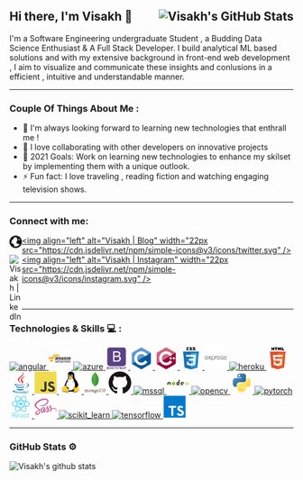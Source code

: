 ## Hi there, I'm Visakh  👋  <img align="right" alt="Visakh's GitHub Stats" src="https://komarev.com/ghpvc/?username=Visakh47&style=flat-square&color=34568B&label=P+R+O+F+I+L+E+|+V+I+E+W+S+ " />

I'm a Software Engineering undergraduate Student , a Budding Data Science Enthusiast & A Full Stack Developer. I build analytical ML based solutions and with my extensive background in front-end web development , I aim to visualize and communicate these insights and conlusions in a efficient , intuitive and understandable manner. 

---

### Couple Of Things About Me : 
- 🌱 I'm always looking forward to learning new technologies that enthrall me !
- 👯 I love collaborating with other developers on innovative projects  
- 🥅 2021 Goals: Work on learning new technologies to enhance my skilset by implementing them with a unique outlook.
- ⚡ Fun fact: I love traveling , reading fiction and watching engaging television shows. 

---

### Connect with me:

[<img align="left" alt="Visakh's Web" width="22px" src="https://raw.githubusercontent.com/iconic/open-iconic/master/svg/globe.svg" />][website]
[<img align="left" alt="Visakh | Blog" width="22px  src="https://cdn.jsdelivr.net/npm/simple-icons@v3/icons/twitter.svg" />][blog]
[<img align="left" alt="Visakh | LinkedIn" width="22px"  src="https://cdn.jsdelivr.net/npm/simple-icons@v3/icons/linkedin.svg" />][linkedin]
[<img align="left" alt="Visakh | Instagram" width="22px  src="https://cdn.jsdelivr.net/npm/simple-icons@v3/icons/instagram.svg" />][instagram]


<br />

---

### Technologies & Skills <g-emoji class="g-emoji" alias="computer" fallback-src="https://github.githubassets.com/images/icons/emoji/unicode/1f4bb.png">💻</g-emoji> :

<p align="left"> <a href="https://angular.io" target="_blank"> <img src="https://angular.io/assets/images/logos/angular/angular.svg" alt="angular" width="40" height="40"/> </a> <a href="https://aws.amazon.com" target="_blank"> <img src="https://raw.githubusercontent.com/devicons/devicon/master/icons/amazonwebservices/amazonwebservices-original-wordmark.svg" alt="aws" width="40" height="40"/> </a> <a href="https://azure.microsoft.com/en-in/" target="_blank"> <img src="https://www.vectorlogo.zone/logos/microsoft_azure/microsoft_azure-icon.svg" alt="azure" width="40" height="40"/> </a> <a href="https://getbootstrap.com" target="_blank"> <img src="https://raw.githubusercontent.com/devicons/devicon/master/icons/bootstrap/bootstrap-plain-wordmark.svg" alt="bootstrap" width="40" height="40"/> </a> <a href="https://www.cprogramming.com/" target="_blank"> <img src="https://raw.githubusercontent.com/devicons/devicon/master/icons/c/c-original.svg" alt="c" width="40" height="40"/> </a> <a href="https://www.w3schools.com/cpp/" target="_blank"> <img src="https://raw.githubusercontent.com/devicons/devicon/master/icons/cplusplus/cplusplus-original.svg" alt="cplusplus" width="40" height="40"/> </a> <a href="https://www.w3schools.com/css/" target="_blank"> <img src="https://raw.githubusercontent.com/devicons/devicon/master/icons/css3/css3-original-wordmark.svg" alt="css3" width="40" height="40"/> </a> <a href="https://expressjs.com" target="_blank"> <img src="https://raw.githubusercontent.com/devicons/devicon/master/icons/express/express-original-wordmark.svg" alt="express" width="40" height="40"/> </a> <a href="https://heroku.com" target="_blank"> <img src="https://www.vectorlogo.zone/logos/heroku/heroku-icon.svg" alt="heroku" width="40" height="40"/> </a> <a href="https://www.w3.org/html/" target="_blank"> <img src="https://raw.githubusercontent.com/devicons/devicon/master/icons/html5/html5-original-wordmark.svg" alt="html5" width="40" height="40"/> </a> <a href="https://www.java.com" target="_blank"> <img src="https://raw.githubusercontent.com/devicons/devicon/master/icons/java/java-original.svg" alt="java" width="40" height="40"/> </a> <a href="https://developer.mozilla.org/en-US/docs/Web/JavaScript" target="_blank"> <img src="https://raw.githubusercontent.com/devicons/devicon/master/icons/javascript/javascript-original.svg" alt="javascript" width="40" height="40"/> </a> <a href="https://www.linux.org/" target="_blank"> <img src="https://raw.githubusercontent.com/devicons/devicon/master/icons/linux/linux-original.svg" alt="linux" width="40" height="40"/> </a> <a href="https://www.mongodb.com/" target="_blank"> <img src="https://raw.githubusercontent.com/devicons/devicon/master/icons/mongodb/mongodb-original-wordmark.svg" alt="mongodb" width="40" height="40"/> </a> <a href="https://www.microsoft.com/en-us/sql-server" target="_blank">
  <img alt="GitHub" width="40" height ="40"
       src="https://raw.githubusercontent.com/github/explore/78df643247d429f6cc873026c0622819ad797942/topics/github/github.png" />
  <img src="https://www.svgrepo.com/show/303229/microsoft-sql-server-logo.svg" alt="mssql" width="40" height="40"/> </a> <a href="https://nodejs.org" target="_blank"> <img src="https://raw.githubusercontent.com/devicons/devicon/master/icons/nodejs/nodejs-original-wordmark.svg" alt="nodejs" width="40" height="40"/> </a> <a href="https://opencv.org/" target="_blank"> <img src="https://www.vectorlogo.zone/logos/opencv/opencv-icon.svg" alt="opencv" width="40" height="40"/> </a> <a href="https://www.python.org" target="_blank"> <img src="https://raw.githubusercontent.com/devicons/devicon/master/icons/python/python-original.svg" alt="python" width="40" height="40"/> </a> <a href="https://pytorch.org/" target="_blank"> <img src="https://www.vectorlogo.zone/logos/pytorch/pytorch-icon.svg" alt="pytorch" width="40" height="40"/> </a> <a href="https://reactjs.org/" target="_blank"> <img src="https://raw.githubusercontent.com/devicons/devicon/master/icons/react/react-original-wordmark.svg" alt="react" width="40" height="40"/> </a> <a href="https://sass-lang.com" target="_blank"> <img src="https://raw.githubusercontent.com/devicons/devicon/master/icons/sass/sass-original.svg" alt="sass" width="40" height="40"/> </a> <a href="https://scikit-learn.org/" target="_blank"> <img src="https://upload.wikimedia.org/wikipedia/commons/0/05/Scikit_learn_logo_small.svg" alt="scikit_learn" width="40" height="40"/> </a> <a href="https://www.tensorflow.org" target="_blank"> <img src="https://www.vectorlogo.zone/logos/tensorflow/tensorflow-icon.svg" alt="tensorflow" width="40" height="40"/> </a> <a href="https://www.typescriptlang.org/" target="_blank"> <img src="https://raw.githubusercontent.com/devicons/devicon/master/icons/typescript/typescript-original.svg" alt="typescript" width="40" height="40"/> </a> </p>

<!-- 
<br /> -->

---

### GitHub Stats <g-emoji class="g-emoji" alias="gear" fallback-src="https://github.githubassets.com/images/icons/emoji/unicode/2699.png">⚙️</g-emoji> 

<!-- <img align="left" alt="Visakh's GitHub Stats" src="https://github-readme-stats.vercel.app/api?username=Visakh47&show_icons=true&hide_border=false&theme=radical" /> -->
![Visakh's github stats](https://github-readme-stats.vercel.app/api?username=Visakh47&show_icons=true&theme=radical&hide_border=false)



[website]: https://vbinc-dev.netlify.app
[blog]: https://vbblog.netlify.app
[instagram]: https://www.instagram.com/_.visaaaaxxkh/
[linkedin]: https://www.linkedin.com/in/visakh-bobby-4858131b9/

